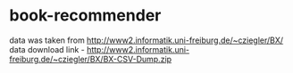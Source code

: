 # book-recommender

data was taken from http://www2.informatik.uni-freiburg.de/~cziegler/BX/
data download link - http://www2.informatik.uni-freiburg.de/~cziegler/BX/BX-CSV-Dump.zip
